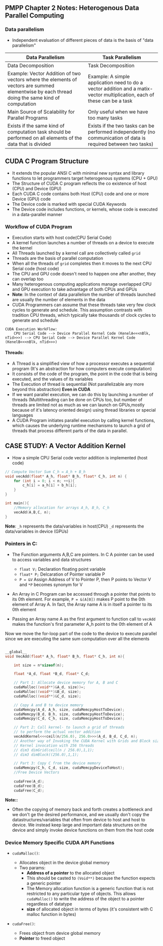 ## PMPP Chapter 2 Notes: Heterogenous Data Parallel Computing

### Data parallelism

* Independent evaluation of different pieces of data is the basis of "data parallelism"

| Data Parallelism | Task Parallelism | 
| --- | --- |  
| Data Decomposition | Task Decomposition |
| Example: Vector Addition of two vectors where the elements of vectors are summed elementwise by each thread doing the same kind of computation | Example: A simple application need to do a vector addition and a matix-vector multiplication, each of these can be a task |  
| Main Source of Scalability for Parallel Programs | Only useful when we have too many tasks |   
| Exists if the same kind of computation task should be performed on all elements of the data that is divided | Exists if the two tasks can be performed independently (no communication of data is required between two tasks) |  


## CUDA C Program Structure

* It extends the popular ANSI C with minimal new syntax and library functions to let programmers target heterogenous systems (CPU + GPU)
* The Structure of CUDA C program reflects the co existence of host (CPU) and Device (GPU)
* Each CUDA C code contains both Host (CPU) code and one or more Device (GPU) code
* The Device code is marked with special CUDA Keywords 
* The Device code includes functions, or kernels, whose code is executed in a data-parallel manner

### Workflow of CUDA Program
* Execution starts with host code(CPU Serial Code)
* A kernel function launches a number of threads on a device to execute the kernel
* All Threads launched by a kernel call are collectively called `grid`
* Threads are the basis of parallel computation
* When all the threads of `grid` completes then it moves to the next CPU Serial code (host code)
* The CPU and GPU code doesn't need to happen one after another, they can overlap too
* Many heterogenous computing applications manage overlapped CPU and GPU execution to take advantage of both CPUs and GPUs
* **Note**: In the context of data parallelism the number of threads launched are usually the number of elements in the data
* CUDA Programmers can assume that these threads take very few clock cycles to generate and schedule. This assumption contrasts with tradition CPU threads, which typically take thousands of clock cycles to generate and schedule 

```mermaid
CUDA Execution WorkFlow:  
    CPU Serial Code --> Device Parallel Kernel Code (KenelA<<<nBlk, nTid>>>) --> CPU Serial Code --> Device Parallel Kernel Code (KenelB<<<nBlk, nTid>>>)

```

#### Threads:
* A Thread is a simplified view of how a processor executes a sequential program (It's an abstraction for how computers execute computation)
* It consists of the code of the program, the point in the code that is being executed, and the values of its variables
* The Execution of thread is sequential (Not parallelizable any more beyond this abstraction) **Even in CUDA**
* If we want parallel execution, we can do this by launching a number of threads (Multithreading can be done on CPUs too, but number of threads are limited not as much as we can launch on GPUs,mostly because of it's latency oriented design) using thread libraries or special languages
* A CUDA Program initiates parallel execution by calling kernel functions, which causes the underlying runtime mechanisms to launch a grid of threads that process different parts of the data in parallel.

## CASE STUDY: A Vector Addition Kernel

* How a simple CPU Serial code vector addition is implemented (host code)
```cpp
// Compute Vector Sum C_h = A_h + B_h
void vecAdd(float* A_h, float* B_h, float* C_h, int n) {
    for (int i = 0; i < n; ++i){
        c_h[i] = a_h[i] + b_h[i];
    }
}

int main(){
    //Memory allocation for arrays A_h, B_h, C_h
    vecAdd(A,B,C, n);
}
```

**Note**: `_h` represents the data/variables in host(CPU) `_d` represents the data/variables in device (GPUs)  

### Pointers in C:
* The Function arguments A,B,C are pointers. In C A pointer can be used to access variables and data structures
    * `float V;` Declaration floating point variable 
    * `float* P;` Delcaration of Pointer variable P 
    * `P = &V` Assign Address of V to Pointer P, then P points to Vector V and `*P` becomes synonym for V

* An Array in C Program can be accessed through a pointer that points to its 0th element. For example, `P = &(A[0])` makes P point to the 0th element of Array A. In fact, the Array name A is in itself a pointer to its 0th element
* Passing an Array name A as the first argument to function call to `vecAdd` makes the function's first parameter A_h point to the 0th element of A

Now we move the for-loop part of the code to the device to execute parallel since we are executing the same sum computation over all the elements

```cpp

__global__ 
void VecAdd(float* A_h, float* B_h, float* C_h, int n){

    int size = n*sizeof(n);

    float *A_d, float *B_d, float* C_d;

    // Part 1: Allocate device memory for A, B and C
    cudaMalloc((void**)&A_d, size))=;
    cudaMalloc((void**)&B_d, size);
    cudaMalloc((void**)&C_d, size);

    // Copy A and B to device memory
    cudaMemcpy(A_d, A_h, size, cudaMemcpyHostToDevice);
    cudaMemcpy(B_d, B_h, size, cudaMemcpyHostToDevice);
    cudaMemcpy(C_d, C_h, size, cudaMemcpyHostToDevice);

    // Part 2: Call kernel- to launch a grid of threads
    // to perform the actual vector addition
    vecAddKernel<<<ceil(n/256.0), 256.0>>>(A_d, B_d, C_d, n);
    // Another way of Invoking the CUDA Kernel with Grids and Block size Specified
    // Kernel invocation with 256 threads
	// dim3 dimGrid(ceil(n / 256.0),1,1);
	// dim3 dimBlock((256.0),1,1);

    // Part 3: Copy C from the device memory
    cudaMemcpy(C_h, C_d, size, cudaMemcpyDeviceToHost);
    //Free Device Vectors
    
    cudaFree(A_d);
    cudaFree(B_d);
    cudaFree(C_d);
```

**Note::**
* Often the copying of memory back and forth creates a bottleneck and we don't ge the desired performance, and we usually don't copy the datastructures/variables that often from device to host and host to device. We instead keep large and important data structures on the device and simply invoke device functions on them from the host code

### Device Memory Specific CUDA API Functions

* `cudaMalloc()`:
    * Allocates object in the device global memory
    * Two params:
        * **Address of a pointer** to the allocated object
        * This should be casted to `(Void**)` because the function expects a generic pointer
        * The Memory allocation function is a generic function that is not restricted to any particular type of objects. This allows `cudaMalloc()` to write the address of the object to a pointer regardless of datatype
        * **size** of allocated object in terms of bytes (it's consistent with C malloc function in bytes)

* `cudaFree()`:
    * Frees object from device global memory
    * **Pointer** to freed object